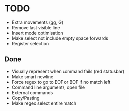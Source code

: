 # TODO
- Extra movements (gg, G)
- Remove last visible line
- Insert mode optimisation
- Make select not include empty space forwards
- Register selection

## Done
- Visually represent when command fails (red statusbar)
- Make smart newline
- Force regex to go to EOF or BOF if no match left
- Command line arguments, open file
- External commands
- Copy/Pasting
- Make regex select entire match
